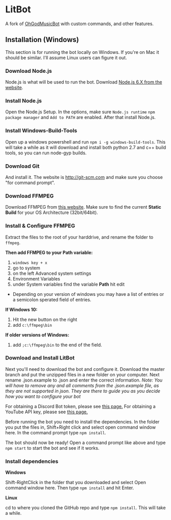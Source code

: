 # LitBot
A fork of [OhGodMusicBot](https://github.com/bdistin/OhGodMusicBot) with custom commands, and other features.

## Installation (Windows)

This section is for running the bot locally on Windows. If you're on Mac it should be similar. I'll assume Linux users can figure it out.

### Download Node.js

Node.js is what will be used to run the bot.
Download [Node.js 6.X from the website](https://nodejs.org/en/).

### Install Node.js

Open the Node.js Setup.
In the options, make sure `Node.js runtime` `npm package manager` and `Add to PATH` are enabled. After that install Node.js.

### Install Windows-Build-Tools

Open up a windows powershell and run `npm i -g windows-build-tools`. This will take a while as it will download and install both python 2.7 and c++ build tools, so you can run node-gyp builds.

### Download Git

And install it. The website is http://git-scm.com and make sure you choose "for command prompt".

### Download FFMPEG

Download FFMPEG from [this website](https://ffmpeg.zeranoe.com/builds/). Make sure to find the current **Static Build** for your OS Architecture (32bit/64bit).

### Install & Configure FFMPEG

Extract the files to the root of your harddrive, and rename the folder to `ffmpeg`.

**Then add FFMPEG to your Path variable:**

1. `windows key + x`
2. go to system
3. on the left Advanced system settings
4. Environment Variables
5. under System variables find the variable **Path** hit edit
  * Depending on your version of windows you may have a list of entries or a semicolon sperated field of entries.

**If Windows 10:**

1. Hit the new button on the right
2. add `c:\ffmpeg\bin`

**If older versions of Windows:**

1. add `;c:\ffmpeg\bin` to the end of the field.

### Download and Install LitBot

Next you'll need to download the bot and configure it.
Download the master branch and put the unzipped files in a new folder on your computer.
Next rename .json.example to .json and enter the correct information. *Note: You will have to remove any and all comments from the .json.example file, as they are not supported in json. They are there to guide you as you decide how you want to configure your bot*

For obtaining a Discord Bot token, please see [this page.](https://discordapp.com/developers/docs/intro)
For obtaining a YouTube API key, please see [this page.](https://developers.google.com/youtube/registering_an_application)

Before running the bot you need to install the dependencies.
In the folder you put the files in, Shift+Right click and select open command window here.
In the command prompt type `npm install`.

The bot should now be ready!
Open a command prompt like above and type `npm start` to start the bot and see if it works.

### Install dependencies

**Windows**

Shift-RightClick in the folder that you downloaded and select Open command window here. Then type `npm install` and hit Enter.

**Linux**

cd to where you cloned the GitHub repo and type `npm install`. This will take a while.
